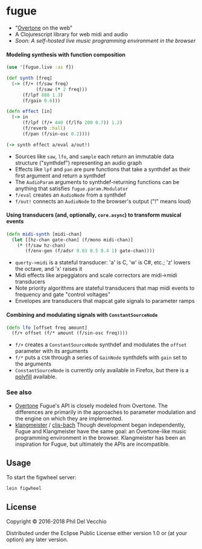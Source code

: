 # fugue

- "[Overtone](https://github.com/overtone/overtone) on the web"
- A Clojurescript library for web midi and audio
- *Soon: A self-hosted live music programming environment in the browser*

#### Modeling synthesis with function composition
```clojure
(use '[fugue.live :as f])

(def synth [freq]
  (-> (f/+ (f/saw freq)
           (f/saw (* 2 freq)))
      (f/lpf 880 1.3)
      (f/gain 0.6)))

(defn effect [in]
  (-> in
      (f/lpf (f/+ 440 (f/lfo 200 0.7)) 1.2)
      (f/reverb :hall)
      (f/pan (f/sin-osc 0.2))))

(-> synth effect a/eval a/out!)
```
- Sources like `saw`, `lfo`, and `sample` each return an immutable data structure ("synthdef") representing an audio graph
- Effects like `lpf` and `pan` are pure functions that take a synthdef as their first argument and return a synthdef
- The `AudioParam` arguments to synthdef-returning functions can be anything that satisfies `fugue.param.Modulator`
- `f/eval` creates an `AudioNode` from a synthdef
- `f/out!` connects an `AudioNode` to the browser's output ("!" means loud)

#### Using transducers (and, optionally, `core.async`) to transform musical events
```clojure
(defn midi-synth [midi-chan]
  (let [[hz-chan gate-chan] (f/mono midi-chan)]
    (* (f/saw hz-chan) 
       (f/env-gen (f/adsr 0.03 0.5 0.4 1) gate-chan))))
```
- `querty->midi` is a stateful transducer: 'a' is C, 'w' is C#, etc.; 'z' lowers the octave, and 'x' raises it
- Midi effects like arpeggiators and scale correctors are midi->midi transducers
- Note priority algorithms are stateful transducers that map midi events to frequency and gate "control voltages"
- Envelopes are transducers that mapcat gate signals to parameter ramps

#### Combining and modulating signals with `ConstantSourceNode`
```clojure
(defn lfo [offset freq amount]
  (f/+ offset (f/* amount (f/sin-osc freq))))
```
- `f/+` creates a `ConstantSourceNode` synthdef and modulates the `offset` parameter with its arguments
- `f/*` puts a `CSN` through a series of `GainNode` synthdefs with `gain` set to the arguments
- `ConstantSourceNode` is currently only available in Firefox, but there is a [polyfill](https://github.com/mohayonao/constant-source-node) available.

### See also

- [Overtone](https://github.com/overtone/overtone)
Fugue's API is closely modeled from Overtone. The differences are primarily in the approaches to parameter modulation and the engine on which they are implemented.
- [klangmeister](https://github.com/ctford/klangmeister) / [cljs-bach](https://github.com/ctford/cljs-bach)
Though development began independently, Fugue and Klangmeister have the same goal: an Overtone-like music programming environment in the browser. Klangmeister has been an inspiration for Fugue, but ultimately the APIs are incompatible.

## Usage

To start the figwheel server:
```
lein figwheel
```

## License

Copyright © 2016-2018 Phil Del Vecchio

Distributed under the Eclipse Public License either version 1.0 or (at
your option) any later version.
